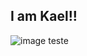 ## I am Kael!!

![image](https://github.com/user-attachments/assets/77df829e-9418-4c47-babf-1100b0df9ea3)            teste

